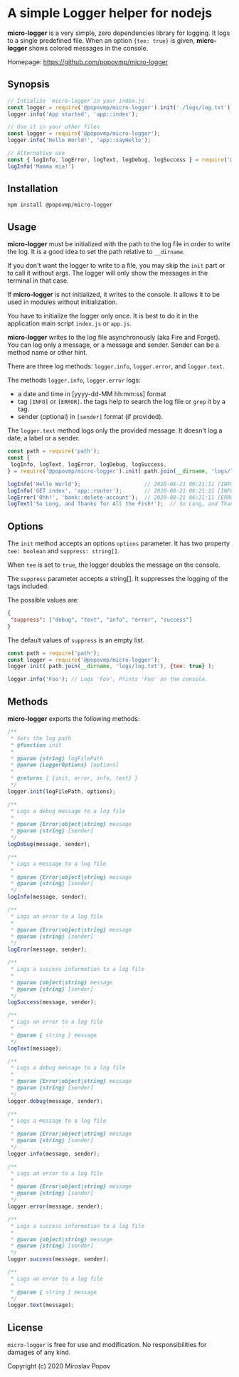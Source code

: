 # A simple Logger helper for nodejs

**micro-logger** is a very simple, zero dependencies library for logging. It logs to a single predefined file.
When an option `{tee: true}` is given, **micro-logger** shows colored messages in the console.

Homepage: https://github.com/popovmp/micro-logger

## Synopsis

```javascript
// Intialize `micro-logger`in your index.js
const logger = require('@popovmp/micro-logger').init('./logs/log.txt');
logger.info('App started', 'app::index');

// Use it in your other files
const logger = require('@popovmp/micro-logger');
logger.info('Hello World!', 'app::sayHello');

// Alternative use
const { logInfo, logError, logText, logDebug, logSuccess } = require('@popovmp/micro-logger'); 
logInfo('Mamma mia!')
```

## Installation

```
npm install @popovmp/micro-logger
```

## Usage

**micro-logger** must be initialized with the path to the log file in order to write the log.
It is a good idea to set the path relative to `__dirname`.

If you don't want the logger to write to a file, you may skip the `init` part or to call it without args.
The logger will only show the messages in the terminal in that case. 

If **micro-logger** is not initialized, it writes to the console.
It allows it to be used in modules without initialization. 

You have to initialize the logger only once. It is best to do it in the application main script `index.js` or `app.js`. 

**micro-logger** writes to the log file asynchronously (aka Fire and Forget).
You can log only a message, or a message and sender. Sender can be a method name or other hint.

There are three log methods: `logger.info`, `logger.error`, and `logger.text`.

The methods `logger.info`, `logger.error` logs:

  - a date and time in [yyyy-dd-MM hh:mm:ss] format
  - tag `[INFO]` or `[ERROR]`. the tags help to search the log file or `grep` it by a tag.
  - sender (optional) in `[sender]` format (if provided).

The `logger.text` method logs only the provided message. It doesn't log a date, a label or a sender.

```javascript
const path = require('path');
const {
 logInfo, logText, logError, logDebug, logSuccess,
} = require('@popovmp/micro-logger').init( path.join(__dirname, 'logs/log.txt'), {tee: true, suppress: ['debug']} );

logInfo('Hello World');                    // 2020-08-21 06:21:11 [INFO] Hello World
logInfo('GET index', 'app::router');       // 2020-08-21 06:21:11 [INFO] [app::router] GET index
logError('Ohh!', 'bank::delete-account');  // 2020-08-21 06:21:11 [ERROR] [bank::delete-account] Ohh!
logText('So Long, and Thanks for All the Fish!');  // So Long, and Thanks for All the Fish!
```

## Options

The `init` method accepts an options `options` parameter. It has two property `tee: boolean` and `suppress: string[]`. 

When `tee` is set to `true`, the logger doubles the message on the console.

The `suppress` parameter accepts a string[]. It suppresses the logging of the tags included.

The possible values are:

```json
{
 "suppress": ["debug", "text", "info", "error", "success"]
}
```

The default values of `suppress` is an empty list.

```javascript
const path = require('path');
const logger = require('@popovmp/micro-logger');
logger.init( path.join(__dirname, 'logs/log.txt'), {tee: true} );

logger.info('Foo'); // Logs 'Foo', Prints 'Foo' on the console.
```

## Methods

**micro-logger** exports the following methods:

```javascript
/**
 * Sets the log path
 * @function init
 *
 * @param {string} logFilePath
 * @param {LoggerOptions} [options]
 *
 * @returns { {init, error, info, text} }
 */
logger.init(logFilePath, options);
```

```javascript
/**
 * Logs a debug message to a log file
 *
 * @param {Error|object|string} message
 * @param {string} [sender]
 */
logDebug(message, sender);
```

```javascript
/**
 * Logs a message to a log file
 *
 * @param {Error|object|string} message
 * @param {string} [sender]
 */
logInfo(message, sender);
```

```javascript
/**
 * Logs an error to a log file
 *
 * @param {Error|object|string} message
 * @param {string} [sender]
 */
logEror(message, sender);
```

```javascript
/**
 * Logs a success information to a log file
 *
 * @param {object|string} message
 * @param {string} [sender]
 */
logSuccess(message, sender);
```

```javascript
/**
 * Logs an error to a log file
 *
 * @param { string } message
 */
logText(message);
```

```javascript
/**
 * Logs a debug message to a log file
 *
 * @param {Error|object|string} message
 * @param {string} [sender]
 */
logger.debug(message, sender);
```

```javascript
/**
 * Logs a message to a log file
 *
 * @param {Error|object|string} message
 * @param {string} [sender]
 */
logger.info(message, sender);
```

```javascript
/**
 * Logs an error to a log file
 *
 * @param {Error|object|string} message
 * @param {string} [sender]
 */
logger.error(message, sender);
```

```javascript
/**
 * Logs a success information to a log file
 *
 * @param {object|string} message
 * @param {string} [sender]
 */
logger.success(message, sender);
```

```javascript
/**
 * Logs an error to a log file
 *
 * @param { string } message
 */
logger.text(message);
```

## License

`micro-logger` is free for use and modification. No responsibilities for damages of any kind.

Copyright (c) 2020 Miroslav Popov
